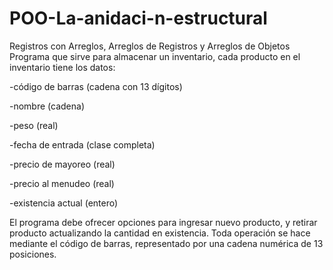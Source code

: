 # POO-La-anidaci-n-estructural
Registros con Arreglos, Arreglos de Registros y Arreglos de Objetos
Programa que sirve para almacenar un inventario, cada producto en el inventario tiene los datos:

-código de barras (cadena con 13 dígitos)

-nombre (cadena)

-peso (real)

-fecha de entrada (clase completa)

-precio de mayoreo (real)

-precio al menudeo (real)

-existencia actual (entero)

El programa debe ofrecer opciones para ingresar nuevo producto, y retirar producto actualizando la cantidad en existencia. 
Toda operación se hace mediante el código de barras, representado por una cadena numérica de 13 posiciones.
